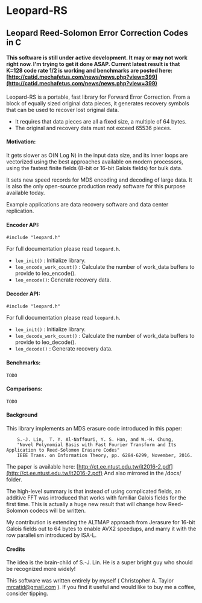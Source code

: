# Leopard-RS
## Leopard Reed-Solomon Error Correction Codes in C

#### This software is still under active development.  It may or may not work right now.  I'm trying to get it done ASAP.  Current latest result is that K=128 code rate 1/2 is working and benchmarks are posted here: [http://catid.mechafetus.com/news/news.php?view=399](http://catid.mechafetus.com/news/news.php?view=399)

Leopard-RS is a portable, fast library for Forward Error Correction.
From a block of equally sized original data pieces, it generates recovery
symbols that can be used to recover lost original data.

* It requires that data pieces are all a fixed size, a multiple of 64 bytes.
* The original and recovery data must not exceed 65536 pieces.


#### Motivation:

It gets slower as O(N Log N) in the input data size, and its inner loops are
vectorized using the best approaches available on modern processors, using the
fastest finite fields (8-bit or 16-bit Galois fields) for bulk data.

It sets new speed records for MDS encoding and decoding of large data.
It is also the only open-source production ready software for this purpose
available today.

Example applications are data recovery software and data center replication.


#### Encoder API:

```
#include "leopard.h"
```

For full documentation please read `leopard.h`.

+ `leo_init()` : Initialize library.
+ `leo_encode_work_count()` : Calculate the number of work_data buffers to provide to leo_encode().
+ `leo_encode()`: Generate recovery data.


#### Decoder API:

```
#include "leopard.h"
```

For full documentation please read `leopard.h`.

+ `leo_init()` : Initialize library.
+ `leo_decode_work_count()` : Calculate the number of work_data buffers to provide to leo_decode().
+ `leo_decode()` : Generate recovery data.


#### Benchmarks:

```
TODO
```


#### Comparisons:

```
TODO
```


#### Background

This library implements an MDS erasure code introduced in this paper:

~~~
    S.-J. Lin,  T. Y. Al-Naffouri, Y. S. Han, and W.-H. Chung,
    "Novel Polynomial Basis with Fast Fourier Transform and Its Application to Reed-Solomon Erasure Codes"
    IEEE Trans. on Information Theory, pp. 6284-6299, November, 2016.
~~~

The paper is available here: [http://ct.ee.ntust.edu.tw/it2016-2.pdf](http://ct.ee.ntust.edu.tw/it2016-2.pdf)
And also mirrored in the /docs/ folder.

The high-level summary is that instead of using complicated fields,
an additive FFT was introduced that works with familiar Galois fields for the first time.
This is actually a huge new result that will change how Reed-Solomon codecs will be written.

My contribution is extending the ALTMAP approach from Jerasure
for 16-bit Galois fields out to 64 bytes to enable AVX2 speedups,
and marry it with the row parallelism introduced by ISA-L.


#### Credits

The idea is the brain-child of S.-J. Lin.  He is a super bright guy who should be recognized more widely!

This software was written entirely by myself ( Christopher A. Taylor mrcatid@gmail.com ). If you find it useful and would like to buy me a coffee, consider tipping.

